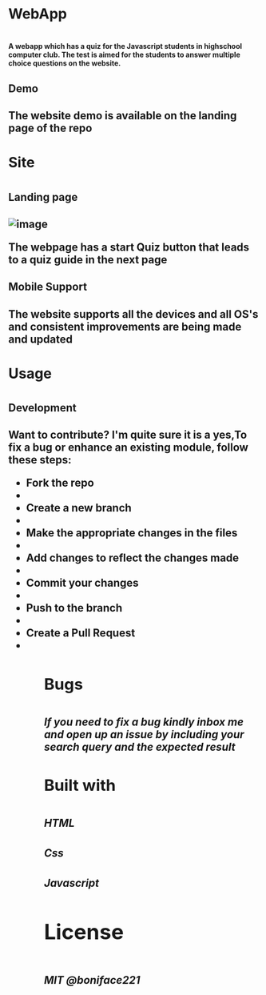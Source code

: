<h1>WebApp<h1>
    <h4>A webapp which has a quiz for the Javascript students in highschool computer club. The test is aimed for the students to answer multiple choice questions on the website.<h4>
<h2>Demo<h2>
   <p>The website demo is available on the landing page of the repo<p>   

<h1>Site<h1>
  <h2>Landing page<h2>
  <img src="landingPage3.png" alt="image">
     <p> The webpage has a start Quiz button that leads to a quiz guide in the next page<p>
   <h2>Mobile Support<h2>
   <P>The website supports all the devices and all OS's and consistent improvements are being made and updated<p>

<h1>Usage<h1>
   <h2>Development<h2>
   <p> Want to contribute? I'm quite sure it is a yes,To fix a bug or enhance an existing module, follow these steps:<p>  
   
<ul>
      <li>Fork the repo<li>
      <li>Create a new branch <li>
      <li>Make the appropriate changes in the files<li>
      <li>Add changes to reflect the changes made<li>
      <li>Commit your changes <li>
      <li>Push to the branch <li>
      <li>Create a Pull Request<li>
    <ul>


<h2>Bugs<h2>

<h5>If you need to fix a bug kindly inbox me and open up  an issue by including your search query and the expected result<h5>
<h2>Built with<h2>

<h5>HTML<h5>

<h5>Css<h5>
<h5>Javascript<h5>
<h1>License<h1>

<h5>MIT @boniface221<h5>